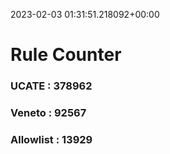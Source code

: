 2023-02-03 01:31:51.218092+00:00
# Rule Counter 
 ### UCATE : 378962

 ### Veneto : 92567

 ### Allowlist : 13929